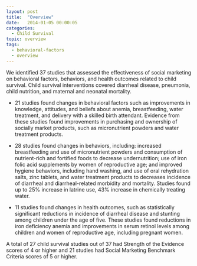 ```yaml
---
layout: post
title:  "Overview"
date:   2014-01-05 00:00:05
categories: 
  - Child Survival
topic: overview
tags:       
  - behavioral-factors
  - overview
---
```


We identified 37 studies that assessed the effectiveness of social marketing on behavioral factors, behaviors, and health outcomes related to child survival.  Child survival interventions covered diarrheal disease, pneumonia, child nutrition, and maternal and neonatal mortality. 

- 21 studies found changes in behavioral factors such as improvements in knowledge, attitudes, and beliefs about anemia, breastfeeding, water treatment, and delivery with a skilled birth attendant.  Evidence from these studies found improvements in purchasing and ownership of socially market products, such as micronutrient powders and water treatment products. 

- 28 studies found changes in behaviors, including: increased breastfeeding and use of micronutrient powders and consumption of nutrient-rich and fortified foods to decrease undernutrition; use of iron folic acid supplements by women of reproductive age; and improved hygiene behaviors, including hand washing, and use of oral rehydration salts, zinc tablets, and water treatment products to decreases incidence of diarrheal and diarrheal-related morbidity and mortality. Studies found up to 25% increase in latrine use, 43% increase in chemically treating water.

- 11 studies found changes in health outcomes, such as statistically significant reductions in incidence of diarrheal disease and stunting among children under the age of five.  These studies found reductions in iron deficiency anemia and improvements in serum retinol levels among children and women of reproductive age, including pregnant women. 

A total of 27 child survival studies out of 37 had Strength of the Evidence scores of 4 or higher and 21 studies had Social Marketing Benchmark Criteria scores of 5 or higher.